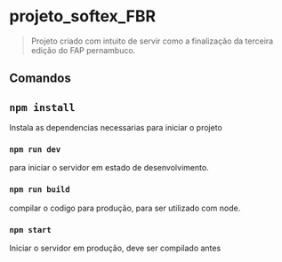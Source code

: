 # projeto_softex_FBR

> Projeto criado com intuito de servir como a finalização da terceira edição do FAP pernambuco.

## Comandos

## `npm install`
Instala as dependencias necessarias para iniciar o projeto 

### `npm run dev`
para iniciar o servidor em estado de desenvolvimento.

### `npm run build` 
compilar o codigo para produção, para ser utilizado com node.

### `npm start` 
Iniciar o servidor em produção, deve ser compilado antes